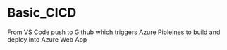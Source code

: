 # Basic_CICD

From VS Code push to Github which triggers Azure Pipleines to build and deploy into Azure Web App
